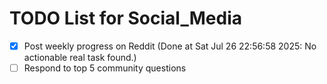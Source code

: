 # TODO List for Social_Media

- [x] Post weekly progress on Reddit  (Done at Sat Jul 26 22:56:58 2025: No actionable real task found.)
- [ ] Respond to top 5 community questions